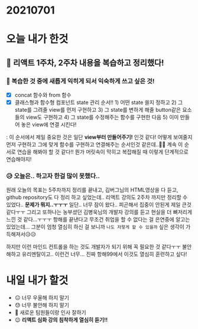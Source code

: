 # 20210701

# 오늘 내가 한것

## 🎠 리액트 1주차, 2주차 내용을 복습하고 정리했다!

### 📌 복습한 것 중에 새롭게 익히게 되서 익숙하게 쓰고 싶은 것!

- [x] concat 함수와 from 함수
- [x] 클래스형과 함수형 컴포넌트 state 관리 순서!!
      1) 어떤 state 쓸지 정하고
      2) 그 state를 그려줄 view를 먼저 구현하고
      3) 그 state를 변하게 해줄 button같은 요소들의 view도 구현하고
      4) 그 state를 수정해주는 함수를 구현한 다음
      5) 이미 만들어 놓은 view에 연결 시킨다!

: 이 순서에서 제일 중요한 것은 일단 **view부터 만들어주기!** 인것 같다! 어떻게 보여줄지 먼저 구현하고 
그에 맞게 함수를 구현하고 연결해주는 순서인것 같은데..🤔🤔 계속 이 순서로 연습을 해봐야 할 것 같다!!
뭔가 머릿속이 막히고 복잡해질 때 이렇게 단계적으로 연습해야지!

### 😥 오늘은.. 하고자 한걸 많이 못했다..

원래 오늘의 목표는 5주차까지 정리를 끝내고, 김버그님의 HTML영상을 다 듣고, github repository도 다 정리
하고 싶었는데.. 리액트 강의도 2주차 까지만 정리할 수 있었다.. **문제가 뭐지..ㅜㅜㅜ** 일단.. 너무 잠이
왔다.. 피곤해서 집중이 안된게 제일 큰것같다ㅜㅜ 그리고 또하나는 농부셨던 김병욱님의 개발자 강의를 듣고
현실을 더 뼈저리게 느낀 것 같다...ㅜㅜㅜ 항해를 끝낸다고 무조건 취업을 할 수 없다는 걸 은연중에 알고는 
있었는데... 그분이 엄청 열심히 하신 걸 보니까 `나도 저렇게 할 수 있을까` 싶은 생각이 가득해져서😥😥

하지만 이런 마인드 컨트롤을 하는 것도 개발자가 되기 위해 꼭 필요한 것 같다ㅜㅜ 불안해하고 유리멘탈이고..
이런건 너무... 진짜 항해99에서 이것도 열심히 훈련하고 싶다!

# 내일 내가 할것

- 😐 너무 우울해 하지 말기
- 😓 너무 불안해 하지 말기
- 🤗 새로운 팀원들이랑 인사 잘하기
- 😉 **리액트 심화 강의 침착하게 열심히 듣기!!**
